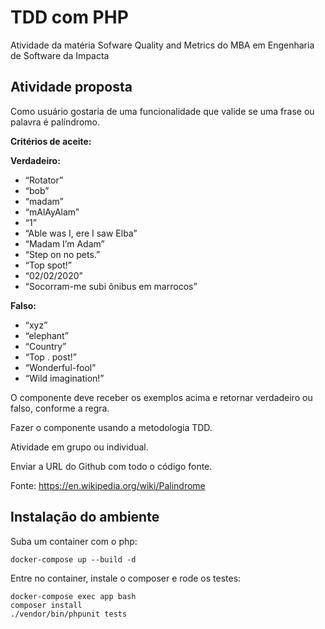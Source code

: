 # TDD com PHP

Atividade da matéria Sofware Quality and Metrics do MBA em Engenharia de Software da Impacta

## Atividade proposta

Como usuário gostaria de uma funcionalidade que valide se uma frase ou palavra é palíndromo.

**Critérios de aceite:**

**Verdadeiro:**
- “Rotator”
- “bob”
- “madam”
- “mAlAyAlam”
- “1”
- “Able was I, ere I saw Elba”
- “Madam I’m Adam”
- “Step on no pets.”
- “Top spot!”
- “02/02/2020”
- “Socorram-me subi ônibus em marrocos”

**Falso:**
- “xyz”
- “elephant”
- “Country”
- “Top . post!”
- “Wonderful-fool”
- “Wild imagination!”

O componente deve receber os exemplos acima e retornar verdadeiro ou falso, conforme a regra. 

Fazer o componente usando a metodologia TDD. 

Atividade em grupo ou individual.

Enviar a URL do Github com todo o código fonte.

Fonte: https://en.wikipedia.org/wiki/Palindrome

## Instalação do ambiente

Suba um container com o php:
```
docker-compose up --build -d
```

Entre no container, instale o composer e rode os testes:
```
docker-compose exec app bash
composer install
./vendor/bin/phpunit tests
```